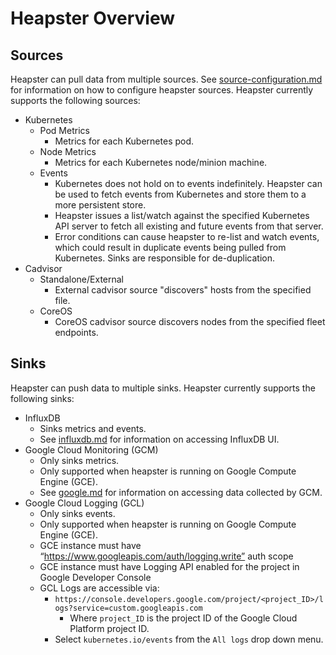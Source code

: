 Heapster Overview
===================

## Sources
Heapster can pull data from multiple sources. See [source-configuration.md](source-configuration.md) for information on how to configure heapster sources. Heapster currently supports the following sources:
* Kubernetes
  * Pod Metrics
    * Metrics for each Kubernetes pod.
  * Node Metrics
    * Metrics for each Kubernetes node/minion machine.
  * Events
    * Kubernetes does not hold on to events indefinitely. Heapster can be used to fetch events from Kubernetes and store them to a more persistent store.
    * Heapster issues a list/watch against the specified Kubernetes API server to fetch all existing and future events from that server.
    * Error conditions can cause heapster to re-list and watch events, which could result in duplicate events being pulled from Kubernetes. Sinks are responsible for de-duplication.
* Cadvisor
  * Standalone/External
    * External cadvisor source "discovers" hosts from the specified file.
  * CoreOS
    * CoreOS cadvisor source discovers nodes from the specified fleet endpoints.

## Sinks
Heapster can push data to multiple sinks. Heapster currently supports the following sinks:
* InfluxDB
  * Sinks metrics and events.
  * See [influxdb.md](influxdb.md) for information on accessing InfluxDB UI.
* Google Cloud Monitoring (GCM)
  * Only sinks metrics.
  * Only supported when heapster is running on Google Compute Engine (GCE).
  * See [google.md](google.md) for information on accessing data collected by GCM.
* Google Cloud Logging (GCL)
  * Only sinks events.
  * Only supported when heapster is running on Google Compute Engine (GCE).
  * GCE instance must have “https://www.googleapis.com/auth/logging.write” auth scope
  * GCE instance must have Logging API enabled for the project in Google Developer Console
  * GCL Logs are accessible via:
    * `https://console.developers.google.com/project/<project_ID>/logs?service=custom.googleapis.com`
      * Where `project_ID` is the project ID of the Google Cloud Platform project ID.
    * Select `kubernetes.io/events` from the `All logs` drop down menu.

